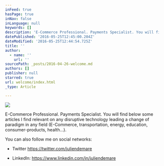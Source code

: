 ```yaml
---
inFeed: true
hasPage: true
inNav: false
inLanguage: null
keywords: []
description: 'E-Commerce Professional. Payments Specialist. You will find below some articles I find relevant on any disruptive technology leading a change of paradigm in any field (E-Commerce, transportation, energy, education, consumer-products, health...).'
datePublished: '2016-05-25T12:45:00.204Z'
dateModified: '2016-05-25T12:44:54.725Z'
title: ''
author:
  - name: ''
    url: ''
sourcePath: _posts/2016-04-26-welcome.md
authors: []
publisher: null
starred: true
url: welcome/index.html
_type: Article

---
```

![](https://the-grid-user-content.s3-us-west-2.amazonaws.com/475ba8b6-7503-412b-bcdf-0a258e74140d.jpg)

E-Commerce Professional. Payments Specialist. You will find below some articles I find relevant on any disruptive technology leading a change of paradigm in any field (E-Commerce, transportation, energy, education, consumer-products, health...).

You can also follow me on social networks:

- Twitter https://twitter.com/juliendemare

- LinkedIn: https://www.linkedin.com/in/juliendemare